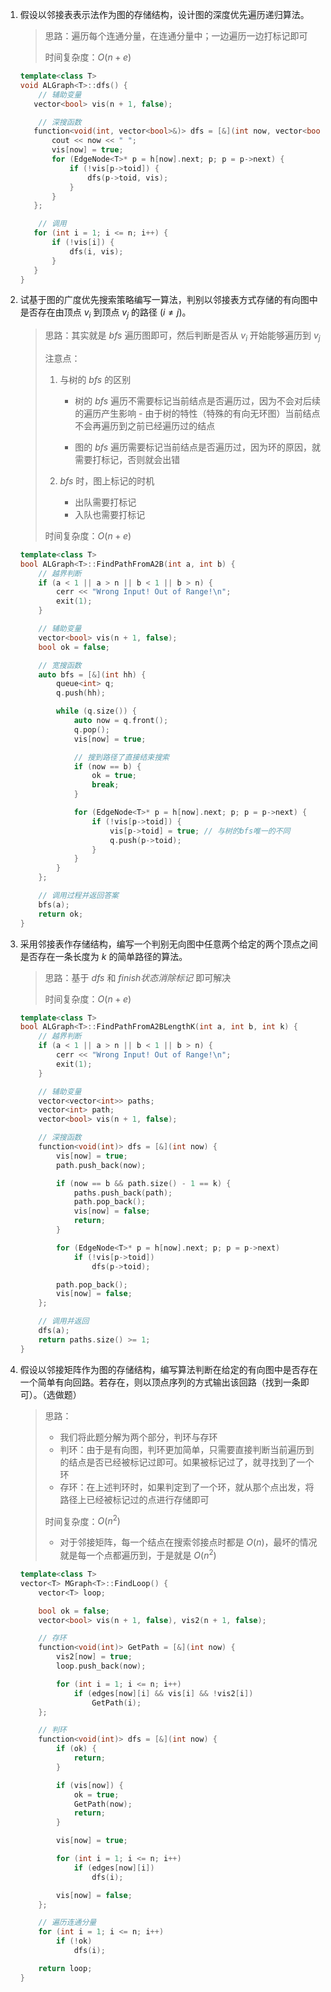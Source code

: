 1. 假设以邻接表表示法作为图的存储结构，设计图的深度优先遍历递归算法。

    > 思路：遍历每个连通分量，在连通分量中；一边遍历一边打标记即可
    >
    > 时间复杂度：$O(n+e)$

     ```c++
     template<class T>
     void ALGraph<T>::dfs() {
         // 辅助变量
     	vector<bool> vis(n + 1, false);
     
         // 深搜函数
     	function<void(int, vector<bool>&)> dfs = [&](int now, vector<bool>& vis) {
     		cout << now << " ";
     		vis[now] = true;
     		for (EdgeNode<T>* p = h[now].next; p; p = p->next) {
     			if (!vis[p->toid]) {
     				dfs(p->toid, vis);
     			}
     		}
     	};
     
         // 调用
     	for (int i = 1; i <= n; i++) {
     		if (!vis[i]) {
     			dfs(i, vis);
     		}
     	}
     }
     ```

2. 试基于图的广度优先搜索策略编写一算法，判别以邻接表方式存储的有向图中是否存在由顶点 $v_i$ 到顶点 $v_j$ 的路径 $(i\ne j)$。

    > 思路：其实就是 $bfs$ 遍历图即可，然后判断是否从 $v_i$ 开始能够遍历到 $v_j$
    >
    > 注意点：
    >
    > 1. 与树的 $bfs$ 的区别
    >
    >     - 树的 $bfs$ 遍历不需要标记当前结点是否遍历过，因为不会对后续的遍历产生影响 - 由于树的特性（特殊的有向无环图）当前结点不会再遍历到之前已经遍历过的结点
    >
    >     - 图的 $bfs$ 遍历需要标记当前结点是否遍历过，因为环的原因，就需要打标记，否则就会出错
    >
    > 2. $bfs$ 时，图上标记的时机
    >
    >     - 出队需要打标记
    >     - 入队也需要打标记
    >
    > 时间复杂度：$O(n+e)$

    ```c++
    template<class T>
    bool ALGraph<T>::FindPathFromA2B(int a, int b) {
    	// 越界判断
    	if (a < 1 || a > n || b < 1 || b > n) {
    		cerr << "Wrong Input! Out of Range!\n";
    		exit(1);
    	}
    
    	// 辅助变量
    	vector<bool> vis(n + 1, false);
    	bool ok = false;
    
    	// 宽搜函数
    	auto bfs = [&](int hh) {
    		queue<int> q;
    		q.push(hh);
    
    		while (q.size()) {
    			auto now = q.front();
    			q.pop();
    			vis[now] = true;
    
    			// 搜到路径了直接结束搜索
    			if (now == b) {
    				ok = true;
    				break;
    			}
    
    			for (EdgeNode<T>* p = h[now].next; p; p = p->next) {
    				if (!vis[p->toid]) {
    					vis[p->toid] = true; // 与树的bfs唯一的不同
    					q.push(p->toid);
    				}
    			}
    		}
    	};
    
    	// 调用过程并返回答案
    	bfs(a);
    	return ok;
    }
    ```

3. 采用邻接表作存储结构，编写一个判别无向图中任意两个给定的两个顶点之间是否存在一条长度为 $k$ 的简单路径的算法。

    > 思路：基于 $dfs$ 和 $finish状态消除标记$ 即可解决
    >
    > 时间复杂度：$O(n+e)$

    ```c++
    template<class T>
    bool ALGraph<T>::FindPathFromA2BLengthK(int a, int b, int k) {
    	// 越界判断
    	if (a < 1 || a > n || b < 1 || b > n) {
    		cerr << "Wrong Input! Out of Range!\n";
    		exit(1);
    	}
    
    	// 辅助变量
    	vector<vector<int>> paths;
    	vector<int> path;
    	vector<bool> vis(n + 1, false);
    
    	// 深搜函数
    	function<void(int)> dfs = [&](int now) {
    		vis[now] = true;
    		path.push_back(now);
    
    		if (now == b && path.size() - 1 == k) {
    			paths.push_back(path);
    			path.pop_back();
    			vis[now] = false;
    			return;
    		}
    
    		for (EdgeNode<T>* p = h[now].next; p; p = p->next)
    			if (!vis[p->toid])
    				dfs(p->toid);
    
    		path.pop_back();
    		vis[now] = false;
    	};
    
    	// 调用并返回
    	dfs(a);
    	return paths.size() >= 1;
    }
    ```

4. 假设以邻接矩阵作为图的存储结构，编写算法判断在给定的有向图中是否存在一个简单有向回路。若存在，则以顶点序列的方式输出该回路（找到一条即可）。（选做题）

    > 思路：
    >
    > - 我们将此题分解为两个部分，判环与存环
    > - 判环：由于是有向图，判环更加简单，只需要直接判断当前遍历到的结点是否已经被标记过即可。如果被标记过了，就寻找到了一个环
    > - 存环：在上述判环时，如果判定到了一个环，就从那个点出发，将路径上已经被标记过的点进行存储即可
    >
    > 时间复杂度：$O(n^2)$ 
    >
    > - 对于邻接矩阵，每一个结点在搜索邻接点时都是 $O(n)$，最坏的情况就是每一个点都遍历到，于是就是 $O(n^2)$
    
    ```c++
    template<class T>
    vector<T> MGraph<T>::FindLoop() {
    	vector<T> loop;
    
    	bool ok = false;
    	vector<bool> vis(n + 1, false), vis2(n + 1, false);
    
    	// 存环
    	function<void(int)> GetPath = [&](int now) {
    		vis2[now] = true;
    		loop.push_back(now);
    
    		for (int i = 1; i <= n; i++)
    			if (edges[now][i] && vis[i] && !vis2[i])
    				GetPath(i);
    	};
    
    	// 判环
    	function<void(int)> dfs = [&](int now) {
    		if (ok) {
    			return;
    		}
    
    		if (vis[now]) {
    			ok = true;
    			GetPath(now);
    			return;
    		}
    
    		vis[now] = true;
    
    		for (int i = 1; i <= n; i++)
    			if (edges[now][i])
    				dfs(i);
    
    		vis[now] = false;
    	};
    
    	// 遍历连通分量
    	for (int i = 1; i <= n; i++)
    		if (!ok)
    			dfs(i);
    
    	return loop;
    }
    ```

